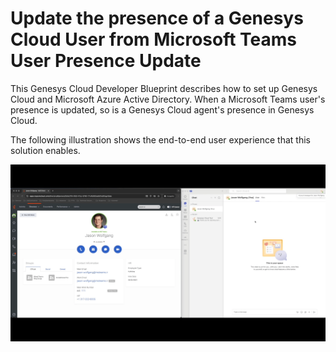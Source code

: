 # Update the presence of a Genesys Cloud User from Microsoft Teams User Presence Update

This Genesys Cloud Developer Blueprint describes how to set up Genesys Cloud and Microsoft Azure Active Directory. When a Microsoft Teams user's presence is updated, so is a Genesys Cloud agent's presence in Genesys Cloud.

<!-- The dynamic presence update between MS Teams and GC is shown in the following illustration.

![Update the presence of a GC User from MS Teams User](blueprint/images/ani-blacklist-workflow.png "Update the presence of a GC User from MS Teams User") -->

The following illustration shows the end-to-end user experience that this solution enables.

![End-to-end user experience](blueprint/images/MS-Teams-Updates-GC.gif "End-to-end user experience")
